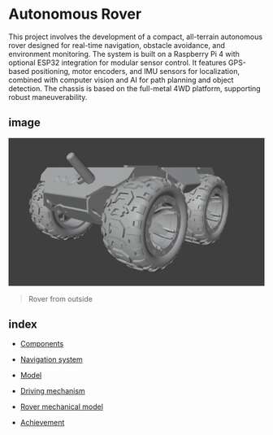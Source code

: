 
# Autonomous Rover

This project involves the development of a compact, all-terrain autonomous rover designed for real-time navigation, obstacle avoidance, and environment monitoring. The system is built on a Raspberry Pi 4 with optional ESP32 integration for modular sensor control. It features GPS-based positioning, motor encoders, and IMU sensors for localization, combined with computer vision and AI for path planning and object detection. The chassis is based on the  full-metal 4WD platform, supporting robust maneuverability. 
## image

![](https://github.com/sagar-anmol/rover/blob/main/Screenshot%202025-08-03%20112243.png)
>Rover from outside 

## index

- [Components](Components/iindex.md)

- [Navigation system](NavigationSystem/iindex.md)
- [Model](Model/iindex.md)
- [Driving mechanism](DrivingMechanism/iindex.md)
- [Rover mechanical model](RoverMechanicalModel/iindex.md)
- [Achievement](Achievement/iindex.md)
  


